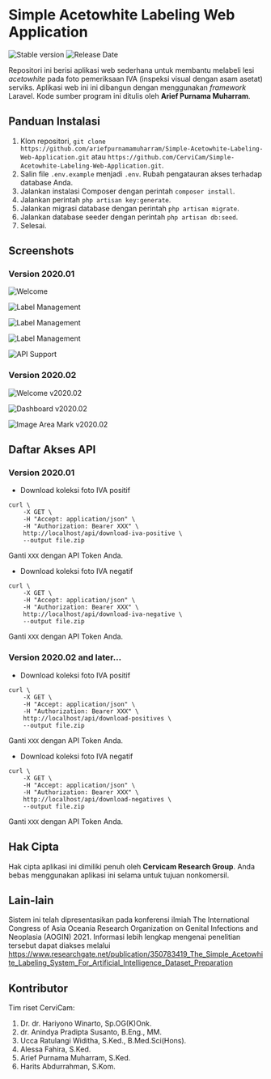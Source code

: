 # Simple Acetowhite Labeling Web Application
![Stable version](https://img.shields.io/badge/Stable_version-2020.02-yellowgreen.svg)
![Release Date](https://img.shields.io/badge/Release_date-September_2020-yellow.svg)

Repositori ini berisi aplikasi web sederhana untuk membantu melabeli lesi _acetowhite_ pada foto pemeriksaan IVA (inspeksi visual dengan asam asetat) serviks. Aplikasi web ini ini dibangun dengan menggunakan _framework_ Laravel. Kode sumber program ini ditulis oleh **Arief Purnama Muharram**.

## Panduan Instalasi
1. Klon repositori, `git clone https://github.com/ariefpurnamamuharram/Simple-Acetowhite-Labeling-Web-Application.git` atau `https://github.com/CerviCam/Simple-Acetowhite-Labeling-Web-Application.git`.
2. Salin file `.env.example` menjadi `.env`. Rubah pengatauran akses terhadap database Anda.
3. Jalankan instalasi Composer dengan perintah `composer install`.
4. Jalankan perintah `php artisan key:generate`.
5. Jalankan migrasi database dengan perintah `php artisan migrate`.
6. Jalankan database seeder dengan perintah `php artisan db:seed`.
7. Selesai.

## Screenshots
### Version 2020.01
![Welcome](screenshot.png)

![Label Management](screenshot2.png)

![Label Management](screenshot3.png)

![Label Management](screenshot4.png)

![API Support](screenshot5.png)

### Version 2020.02

![Welcome v2020.02](screenshot6.png)

![Dashboard v2020.02](screenshot7.png)

![Image Area Mark v2020.02](screenshot8.png)

## Daftar Akses API
### Version 2020.01

- Download koleksi foto IVA positif
```
curl \
    -X GET \
    -H "Accept: application/json" \
    -H "Authorization: Bearer XXX" \
    http://localhost/api/download-iva-positive \
    --output file.zip
```
Ganti `XXX` dengan API Token Anda.

- Download koleksi foto IVA negatif
```
curl \
    -X GET \
    -H "Accept: application/json" \
    -H "Authorization: Bearer XXX" \
    http://localhost/api/download-iva-negative \
    --output file.zip
```
Ganti `XXX` dengan API Token Anda.

### Version 2020.02 and later...

- Download koleksi foto IVA positif
```
curl \
    -X GET \
    -H "Accept: application/json" \
    -H "Authorization: Bearer XXX" \
    http://localhost/api/download-positives \
    --output file.zip
```
Ganti `XXX` dengan API Token Anda.

- Download koleksi foto IVA negatif
```
curl \
    -X GET \
    -H "Accept: application/json" \
    -H "Authorization: Bearer XXX" \
    http://localhost/api/download-negatives \
    --output file.zip
```
Ganti `XXX` dengan API Token Anda.

## Hak Cipta
Hak cipta aplikasi ini dimiliki penuh oleh **Cervicam Research Group**. Anda bebas menggunakan aplikasi ini selama untuk tujuan nonkomersil. 

## Lain-lain
Sistem ini telah dipresentasikan pada konferensi ilmiah The International Congress of Asia Oceania Research Organization on Genital Infections and Neoplasia (AOGIN) 2021. Informasi lebih lengkap mengenai penelitian tersebut dapat diakses melalui https://www.researchgate.net/publication/350783419_The_Simple_Acetowhite_Labeling_System_For_Artificial_Intelligence_Dataset_Preparation

## Kontributor
Tim riset CerviCam:
1. Dr. dr. Hariyono Winarto, Sp.OG(K)Onk.
2. dr. Anindya Pradipta Susanto, B.Eng., MM.
3. Ucca Ratulangi Widitha, S.Ked., B.Med.Sci(Hons).
4. Alessa Fahira, S.Ked.
5. Arief Purnama Muharram, S.Ked.
6. Harits Abdurrahman, S.Kom.

